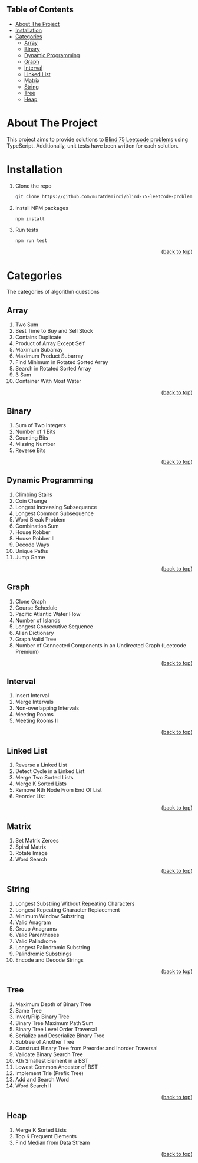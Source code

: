 <a name="readme-top"></a>

## Table of Contents

- [About The Project](#about-the-project)
- [Installation](#installation)
- [Categories](#categories)
  - [Array](#array)
  - [Binary](#binary)
  - [Dynamic Programming](#dynamic-programming)
  - [Graph](#graph)
  - [Interval](#interval)
  - [Linked List](#linked-list)
  - [Matrix](#matrix)
  - [String](#string)
  - [Tree](#tree)
  - [Heap](#heap)

# About The Project

This project aims to provide solutions to [Blind 75 Leetcode problems](https://gist.github.com/muratdemirci/b48857684d982c352650adcd12991fb5) using TypeScript. Additionally, unit tests have been written for each solution.

# Installation

1. Clone the repo
   ```sh
   git clone https://github.com/muratdemirci/blind-75-leetcode-problem-solutions.git
   ```
2. Install NPM packages
   ```sh
   npm install
   ```
3. Run tests
   ```
   npm run test
   ```

<p align="right">(<a href="#readme-top">back to top</a>)</p>

# Categories

The categories of algorithm questions

## Array

1. Two Sum
2. Best Time to Buy and Sell Stock
3. Contains Duplicate
4. Product of Array Except Self
5. Maximum Subarray
6. Maximum Product Subarray
7. Find Minimum in Rotated Sorted Array
8. Search in Rotated Sorted Array
9. 3 Sum
10. Container With Most Water

<p align="right">(<a href="#readme-top">back to top</a>)</p>

## Binary

1. Sum of Two Integers
2. Number of 1 Bits
3. Counting Bits
4. Missing Number
5. Reverse Bits

<p align="right">(<a href="#readme-top">back to top</a>)</p>

## Dynamic Programming

1. Climbing Stairs
2. Coin Change
3. Longest Increasing Subsequence
4. Longest Common Subsequence
5. Word Break Problem
6. Combination Sum
7. House Robber
8. House Robber II
9. Decode Ways
10. Unique Paths
11. Jump Game

<p align="right">(<a href="#readme-top">back to top</a>)</p>

## Graph

1. Clone Graph
2. Course Schedule
3. Pacific Atlantic Water Flow
4. Number of Islands
5. Longest Consecutive Sequence
6. Alien Dictionary
7. Graph Valid Tree
8. Number of Connected Components in an Undirected Graph (Leetcode Premium)

<p align="right">(<a href="#readme-top">back to top</a>)</p>

## Interval

1. Insert Interval
2. Merge Intervals
3. Non-overlapping Intervals
4. Meeting Rooms
5. Meeting Rooms II

<p align="right">(<a href="#readme-top">back to top</a>)</p>

## Linked List

1. Reverse a Linked List
2. Detect Cycle in a Linked List
3. Merge Two Sorted Lists
4. Merge K Sorted Lists
5. Remove Nth Node From End Of List
6. Reorder List

<p align="right">(<a href="#readme-top">back to top</a>)</p>

## Matrix

1. Set Matrix Zeroes
2. Spiral Matrix
3. Rotate Image
4. Word Search

<p align="right">(<a href="#readme-top">back to top</a>)</p>

## String

1. Longest Substring Without Repeating Characters
2. Longest Repeating Character Replacement
3. Minimum Window Substring
4. Valid Anagram
5. Group Anagrams
6. Valid Parentheses
7. Valid Palindrome
8. Longest Palindromic Substring
9. Palindromic Substrings
10. Encode and Decode Strings

<p align="right">(<a href="#readme-top">back to top</a>)</p>

## Tree

1. Maximum Depth of Binary Tree
2. Same Tree
3. Invert/Flip Binary Tree
4. Binary Tree Maximum Path Sum
5. Binary Tree Level Order Traversal
6. Serialize and Deserialize Binary Tree
7. Subtree of Another Tree
8. Construct Binary Tree from Preorder and Inorder Traversal
9. Validate Binary Search Tree
10. Kth Smallest Element in a BST
11. Lowest Common Ancestor of BST
12. Implement Trie (Prefix Tree)
13. Add and Search Word
14. Word Search II

<p align="right">(<a href="#readme-top">back to top</a>)</p>

## Heap

1. Merge K Sorted Lists
2. Top K Frequent Elements
3. Find Median from Data Stream

<p align="right">(<a href="#readme-top">back to top</a>)</p>

